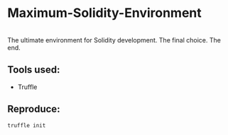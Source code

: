 # Maximum-Solidity-Environment
\
The ultimate environment for Solidity development. The final choice. The end.

## Tools used:
  * Truffle

## Reproduce:

```truffle init```

